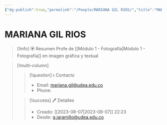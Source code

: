 ```yaml
---
{"dg-publish":true,"permalink":"/People/MARIANA GIL RIOS/","title":"MARIANA GIL RIOS","updated":"2023-12-30T18:06:33.663-05:00"}
---
```



# MARIANA GIL RIOS

> [!info] 🏵️ Resumen
> Profe de [[Módulo 1 - Fotografía\|Módulo 1 - Fotografía]] en imagen gráfica y textual

> [!multi-column]
> 
> > [!question] 📞 Contacto
> > - Email: mariana.gil@udea.edu.co 
> > - Phone:  
> 
> > [!success] 🖊️ Detalles
> > - Creado: [[2023-08-07\|2023-08-07]] 22:23
> > - Desde: g.jaramillo@udea.edu.co  
